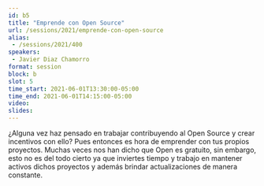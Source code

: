 ```yaml
---
id: b5
title: "Emprende con Open Source"
url: /sessions/2021/emprende-con-open-source
alias:
 - /sessions/2021/400
speakers:
 - Javier Diaz Chamorro
format: session
block: b
slot: 5
time_start: 2021-06-01T13:30:00-05:00
time_end: 2021-06-01T14:15:00-05:00
video:
slides:
---
```


¿Alguna vez haz pensado en trabajar contribuyendo al Open Source y crear incentivos con ello? Pues entonces es hora de emprender con tus propios proyectos. Muchas veces nos han dicho que Open es gratuito, sin embargo, esto no es del todo cierto ya que inviertes tiempo y trabajo en mantener activos dichos proyectos y además brindar actualizaciones de manera constante.